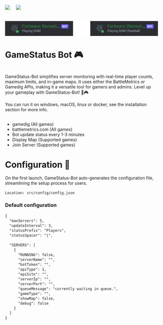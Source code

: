 <div>
    <img src="https://img.shields.io/badge/Node.js-16.0.9%20%5E-brightgreen.svg?style=for-the-badge&logo=node.js" style="margin-right: 16px;">
    <img src="https://img.shields.io/badge/Discord.js-5865F2.svg?style=for-the-badge&logo=discord&logoColor=white" style="margin-right: 16px;">
</div>
<br><br>
<img src="./assets/server-bot.png">

# GameStatus Bot 🎮

<br>
GameStatus-Bot simplifies server monitoring with real-time player counts, maximum limits, and in-game maps. It uses either the BattleMetrics or Gamedig APIs, making it a versatile tool for gamers and admins. Level up your gameplay with GameStatus-Bot! 🚀🎮
<br><br>
You can run it on windows, macOS, linux or docker, see the installation section for more info.
<br><br>

- gamedig (All games)
- battlemetrics.com (All games)
- Bot update status every 1-3 minutes
- Display Map (Supported games)
- Join Server (Supported games)

# Configuration 📒

On the first launch, GameStatus-Bot auto-generates the configuration file, streamlining the setup process for users.

`Location: src/config/config.json`

### Default configuration

```
{
  "maxServers": 5,
  "updateInterval": 3,
  "statusPrefix": "Players",
  "statusSpacer": "|",

  "SERVERS": [
    {
      "RUNNING": false,
      "serverName": "",
      "botToken": "",
      "apiType": 1,
      "apiSite": "",
      "serverIp": "",
      "serverPort": "",
      "queueMessage": "currently waiting in queue.",
      "gameType": "",
      "showMap": false,
      "debug": false
    }
  ]
}
```
